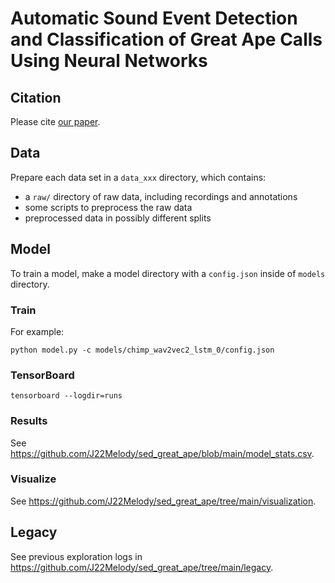 # Automatic Sound Event Detection and Classification of Great Ape Calls Using Neural Networks

## Citation

Please cite [our paper](https://arxiv.org/abs/2301.02214).

<!-- as follows:

```
@article{jiang2022machine,
  title={Machine Translation between Spoken Languages and Signed Languages Represented in SignWriting},
  author={Jiang, Zifan and Moryossef, Amit and M{\"u}ller, Mathias and Ebling, Sarah},
  journal={arXiv preprint arXiv:2210.05404},
  year={2022}
}
``` -->

## Data

Prepare each data set in a `data_xxx` directory, which contains:

- a `raw/` directory of raw data, including recordings and annotations
- some scripts to preprocess the raw data
- preprocessed data in possibly different splits

## Model

To train a model, make a model directory with a `config.json` inside of `models` directory.

### Train

For example:

```
python model.py -c models/chimp_wav2vec2_lstm_0/config.json
```

### TensorBoard

```
tensorboard --logdir=runs
```

### Results

See https://github.com/J22Melody/sed_great_ape/blob/main/model_stats.csv.

### Visualize

See https://github.com/J22Melody/sed_great_ape/tree/main/visualization.

## Legacy

See previous exploration logs in https://github.com/J22Melody/sed_great_ape/tree/main/legacy.
